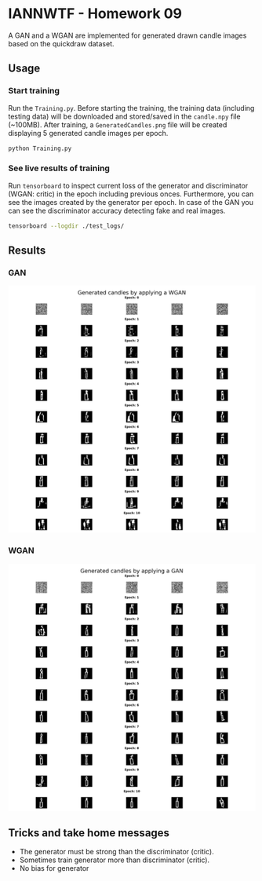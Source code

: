 # IANNWTF - Homework 09

A GAN and a WGAN are implemented for generated drawn candle images based on the quickdraw dataset.


## Usage

### Start training

Run the `Training.py`. Before starting the training, the training data (including testing data) will be downloaded 
and stored/saved in the `candle.npy` file (~100MB).
After training, a `GeneratedCandles.png` file will be created displaying 5 generated candle images per epoch.

```bash
python Training.py
```

### See live results of training

Run `tensorboard` to inspect current loss of the generator and discriminator (WGAN: critic) in the epoch including previous onces.
Furthermore, you can see the images created by the generator per epoch.
In case of the GAN you can see the discriminator accuracy detecting fake and real images. 

```bash
tensorboard --logdir ./test_logs/
```

## Results

### GAN

![alt text](./WGAN/GeneratedCandles.png)

### WGAN

![alt text](./GAN/GeneratedCandles.png)

## Tricks and take home messages
- The generator must be strong than the discriminator (critic).
- Sometimes train generator more than discriminator (critic).
- No bias for generator